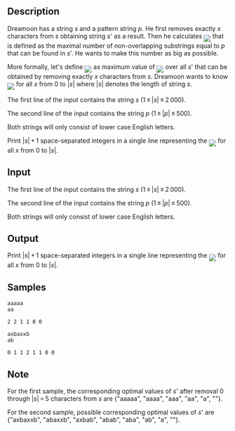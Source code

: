 ## Description

<div><p>Dreamoon has a string <span class="tex-span"><i>s</i></span> and a pattern string <span class="tex-span"><i>p</i></span>. He first removes exactly <span class="tex-span"><i>x</i></span> characters from <span class="tex-span"><i>s</i></span> obtaining string <span class="tex-span"><i>s</i>'</span> as a result. Then he calculates <img align="middle" class="tex-formula" src="./27147/file/rOb3BcGf.png" style="max-width: 100.0%;max-height: 100.0%;"> that is defined as the maximal number of non-overlapping substrings equal to <span class="tex-span"><i>p</i></span> that can be found in <span class="tex-span"><i>s</i>'</span>. He wants to make this number as big as possible.</p><p>More formally, let's define <img align="middle" class="tex-formula" src="./27147/file/IPvLuOrK.png" style="max-width: 100.0%;max-height: 100.0%;"> as maximum value of <img align="middle" class="tex-formula" src="./27147/file/Rf2qlrU0.png" style="max-width: 100.0%;max-height: 100.0%;"> over all <span class="tex-span"><i>s</i>'</span> that can be obtained by removing exactly <span class="tex-span"><i>x</i></span> characters from <span class="tex-span"><i>s</i></span>. Dreamoon wants to know <img align="middle" class="tex-formula" src="./27147/file/KCbnw25z.png" style="max-width: 100.0%;max-height: 100.0%;"> for all <span class="tex-span"><i>x</i></span> from <span class="tex-span">0</span> to <span class="tex-span">|<i>s</i>|</span> where <span class="tex-span">|<i>s</i>|</span> denotes the length of string <span class="tex-span"><i>s</i></span>.</p></div><div class="input-specification"><p>The first line of the input contains the string <span class="tex-span"><i>s</i></span> (<span class="tex-span">1 ≤ |<i>s</i>| ≤ 2 000</span>).</p><p>The second line of the input contains the string <span class="tex-span"><i>p</i></span> (<span class="tex-span">1 ≤ |<i>p</i>| ≤ 500</span>).</p><p>Both strings will only consist of lower case English letters.</p></div><div class="output-specification"><p>Print <span class="tex-span">|<i>s</i>| + 1</span> space-separated integers in a single line representing the <img align="middle" class="tex-formula" src="./27147/file/kJdm4O3z.png" style="max-width: 100.0%;max-height: 100.0%;"> for all <span class="tex-span"><i>x</i></span> from <span class="tex-span">0</span> to <span class="tex-span">|<i>s</i>|</span>.</p></div>


## Input

<p>The first line of the input contains the string <span class="tex-span"><i>s</i></span> (<span class="tex-span">1 ≤ |<i>s</i>| ≤ 2 000</span>).</p><p>The second line of the input contains the string <span class="tex-span"><i>p</i></span> (<span class="tex-span">1 ≤ |<i>p</i>| ≤ 500</span>).</p><p>Both strings will only consist of lower case English letters.</p>


## Output

<p>Print <span class="tex-span">|<i>s</i>| + 1</span> space-separated integers in a single line representing the <img align="middle" class="tex-formula" src="./27147/file/kJdm4O3z.png" style="max-width: 100.0%;max-height: 100.0%;"> for all <span class="tex-span"><i>x</i></span> from <span class="tex-span">0</span> to <span class="tex-span">|<i>s</i>|</span>.</p>


## Samples

```input1
aaaaa
aa

```

```output1
2 2 1 1 0 0

```






```input2
axbaxxb
ab

```

```output2
0 1 1 2 1 1 0 0

```




## Note

<p>For the first sample, the corresponding optimal values of <span class="tex-span"><i>s</i>'</span> after removal <span class="tex-span">0</span> through <span class="tex-span">|<i>s</i>| = 5</span> characters from <span class="tex-span"><i>s</i></span> are {<span class="tex-font-style-tt">"<span class="tex-font-style-bf">aaaa</span>a"</span>, <span class="tex-font-style-tt">"<span class="tex-font-style-bf">aaaa</span>"</span>, <span class="tex-font-style-tt">"<span class="tex-font-style-bf">aa</span>a"</span>, <span class="tex-font-style-tt">"<span class="tex-font-style-bf">aa</span>"</span>, <span class="tex-font-style-tt">"a"</span>, <span class="tex-font-style-tt">""</span>}. </p><p>For the second sample, possible corresponding optimal values of <span class="tex-span"><i>s</i>'</span> are {<span class="tex-font-style-tt">"axbaxxb"</span>, <span class="tex-font-style-tt">"<span class="tex-font-style-bf">ab</span>axxb"</span>, <span class="tex-font-style-tt">"axb<span class="tex-font-style-bf">ab</span>"</span>, <span class="tex-font-style-tt">"<span class="tex-font-style-bf">abab</span>"</span>, <span class="tex-font-style-tt">"<span class="tex-font-style-bf">ab</span>a"</span>, <span class="tex-font-style-tt">"<span class="tex-font-style-bf">ab</span>"</span>, <span class="tex-font-style-tt">"a"</span>, <span class="tex-font-style-tt">""</span>}.</p>

